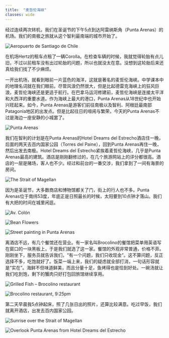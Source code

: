 ```yaml
---
title:  "麦哲伦海峡"
classes: wide
---
```


经过连续两次转机，我们在圣诞节的下午5点到达阿雷纳斯角（Punta Arenas）的机场。我们的南极之旅就从这个智利最南端的城市开始了。

![Aeropuerto de Santiago de Chile](https://ik.imagekit.io/wavelet/2011-Antarctica/tr:n-blogs_w/IMG_0950.jpg)

在机场Hertz的租车点租了一辆Corolla。在检查车辆的时候，我就觉得轮胎有点儿旧，不过以前租车没有出过轮胎的问题，所以也就没太在意。没想到这轮胎后来还真给我们找了不少麻烦。

一开出机场，就看到眼前一片蓝色的海洋，这就是著名的麦哲伦海峡。中学课本中的地理名词就在我们眼前。尽管风浪仍然很大，但是比起德雷克海峡上的狂风巨浪，麦哲伦海峡还是更适于航行。在巴拿马运河修建前，麦哲伦海峡是连接太平洋和大西洋的重要水道。作为海峡上最大的港口，Punta Arenas从18世纪中也开始兴旺起来。如今，Punta Arenas是游客们前往南极以及智利、阿根廷最南部Patagonia地区的出发点。但是比起往日的喧闹与繁荣，今天的Punta Arenas不过是海边一座安静的小城罢了。

![Punta Arenas](https://ik.imagekit.io/wavelet/2011-Antarctica/tr:n-blogs_w/IMG_1073.jpg)

我们在智利的计划是在Punta Arenas的Hotel Dreams del Estrecho酒店住一晚，后面的两天去百内国家公园（Torres del Paine），回到Punta Arenas再住一晚，然后出发去南极。Hotel Dreams del Estrecho紧挨着麦哲伦海峡，几乎是Punta Arenas最高的建筑。酒店是刚刚翻修过的，在几个旅游网站上的评分都很高。酒店的一层是赌场，客人也不少。经过和前台的一番交涉，我们拿到了一间有海景的房间。

![The Strait of Magellan](https://ik.imagekit.io/wavelet/2011-Antarctica/tr:n-blogs_w/_MG_5658.jpg)

因为是圣诞节，大多数商店和博物馆都关了门，街上的行人也不多。Punta Arenas位于南纬53度，年底正是日照最长的时候，太阳要到10点钟才落山。我们有大把的时间在城里闲逛。

![Av. Colón](https://ik.imagekit.io/wavelet/2011-Antarctica/tr:n-blogs_w/_MG_5663.jpg)

![Bean Flowers](https://ik.imagekit.io/wavelet/2011-Antarctica/tr:n-blogs_w/_MG_5671.jpg)

![Street painting in Punta Arenas](https://ik.imagekit.io/wavelet/2011-Antarctica/tr:n-blogs_h/_MG_5676.jpg)

离酒店不远，有几个餐馆还在营业。有一家名叫Brocolino的餐馆把菜单用英语写在窗口的一块黑板上，于是我们就选了这一家。餐馆的外观非常普通，价格不菲。刚刚坐下，服务员就告诉我们，“有一个问题，我们只收现金”。这不算问题，反正选择不多，吃饱就好了。饭菜一端上来，我们的疑虑就全部打消，一句话形容就是“实在”。海鲜不但味道鲜美，而且分量十足，鱼烤得也是恰到好处。一碗汤就让我们吃到饱，剩下的蟹肉只好打包回旅馆继续享用。

![Grilled Fish – Brocolino restaurant](https://ik.imagekit.io/wavelet/2011-Antarctica/tr:n-blogs_w/IMG_0962.jpg)

![Brocolino restaurant, 9:25pm](https://ik.imagekit.io/wavelet/2011-Antarctica/tr:n-blogs_h/IMG_0964.jpg)

第二天早晨我5点钟起床，照了几张日出的照片，还算比较满意。吃过早饭，我们就离开酒店，出发去百内国家公园。

![Sunrise over the Strait of Magellan](https://ik.imagekit.io/wavelet/2011-Antarctica/tr:n-blogs_w/_MG_5704.jpg)

![Overlook Punta Arenas from Hotel Dreams del Estrecho](https://ik.imagekit.io/wavelet/2011-Antarctica/tr:n-blogs_w/_MG_5710.jpg)